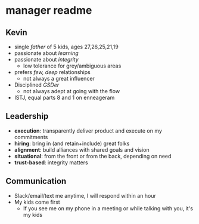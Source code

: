 # manager readme

## Kevin
* single *father* of 5 kids, ages 27,26,25,21,19
* passionate about *learning*
* passionate about *integrity*
  * low tolerance for grey/ambiguous areas
* prefers *few, deep* relationships
  * not always a great influencer
* Disciplined *GSDer*
  * not always adept at going with the flow
* ISTJ, equal parts 8 and 1 on enneageram

## Leadership
* **execution**: transparently deliver product and execute on my commitments
* **hiring**: bring in (and retain+include) great folks
* **alignment**: build alliances with shared goals and vision
* **situational**: from the front or from the back, depending on need
* **trust-based**: integrity matters

## Communication
* Slack/email/text me anytime, I will respond within an hour
* My kids come first
  * If you see me on my phone in a meeting or while talking with you, it's my kids
